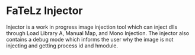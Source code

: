 # FaTeLz Injector
Injector is a work in progress image injection tool which can inject dlls through Load Library A, Manual Map, and Mono Injection. 
The injector also contains a debug mode which informs the user why the image is not injecting and getting process id and hmodule.
